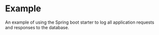 # Example

An example of using the Spring boot starter to log all application requests and responses to the database.
